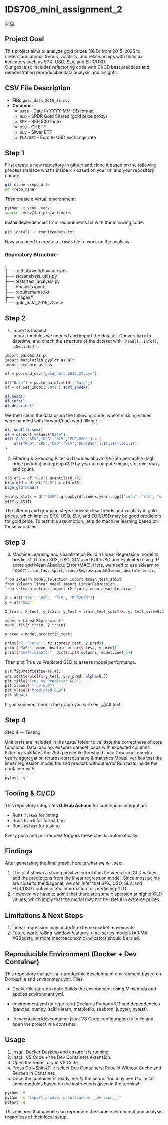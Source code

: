 # IDS706_mini_assignment_2
[![CI](https://github.com/xinhaozhang0819-collab/IDS706_mini_assignment_2/actions/workflows/ci.yml/badge.svg)](https://github.com/xinhaozhang0819-collab/IDS706_mini_assignment_2/actions/workflows/ci.yml)
## Project Goal
This project aims to analyze gold prices (GLD) from 2015–2025 to understand annual trends, volatility, and relationships with financial indicators such as SPX, USO, SLV, and EUR/USD.  
Our goal also includes refactoring code with CI/CD best practices and demonstrating reproducible data analysis and insights.

## CSV File Description
- **File:** `gold_data_2015_25.csv`  
- **Columns:**
  - `Date` – Date in YYYY-MM-DD format
  - `GLD` – SPDR Gold Shares (gold price proxy)
  - `SPX` – S&P 500 Index
  - `USO` – Oil ETF
  - `SLV` – Silver ETF
  - `EUR/USD` – Euro to USD exchange rate

## Step 1
First create a new repository in github and clone it based on the following process (replace what's inside <> based on your url and your repository name):
```bash
git clone <repo_url>
cd <repo_name>
```
Then create a virtual environment:
```bash
python -m venv .venv
source .venv/Scripts/activate 
```
Install dependencies from requirements.txt with the following code:
```bash
pip install -r requirements.txt
```
Now you need to create a `.ipynb` file to work on the analysis.

### Repository Structure
.\
├── .github/workflows/ci.yml\
├── src/analysis_utils.py\
├── tests/test_analysis.py\
├── Analysis.ipynb\
├── requirements.txt\
├── images/\                
└── gold_data_2015_25.csv


## Step 2
1. Import & Inspect \
Import modules we needed and import the dataset. Convert `Date` to datetime, and check the structure of the dataset with `.head()`, `.info()`, `.describe()`.
```bash
import pandas as pd
import matplotlib.pyplot as plt
import seaborn as sns

df = pd.read_csv("gold_data_2015_25.csv")

df["Date"] = pd.to_datetime(df["Date"])
df = df.set_index("Date").sort_index()

df.head()
df.info()
df.describe()
```
We then clean the data using the following code, where missing values were handled with forward/backward filling.:
```bash
df.isnull().sum()
df = df.sort_values("Date")
df[["GLD","SPX","USO","SLV","EUR/USD"]] = (
    df[["GLD","SPX","USO","SLV","EUR/USD"]].ffill().bfill()
)
```

2. Filtering & Grouping
Filter GLD prices above the 75th percentile (high price periods) and group GLD by year to compute mean, std, min, max, and count.
```bash
gld_q75 = df["GLD"].quantile(0.75)
high_gld = df[df["GLD"] > gld_q75]
high_gld.head()

yearly_stats = df["GLD"].groupby(df.index.year).agg(["mean", "std", "min", "max", "count"])
yearly_stats
```
The filtering and grouping steps showed clear trends and volatility in gold prices, which implies SPX, USO, SLV, and EUR/USD may be good predictors for gold price. To test this assumption, let's do machine learning based on these variables.

## Step 3
3. Machine Learning and Visualization
Build a Linear Regression model to predict GLD from SPX, USO, SLV, and EUR/USD and evaluated using R² score and Mean Absolute Error (MAE). Here, we need to use sklearn to import `train_test_split`, `LinearRegression` and `mean_absolute_error`.
```bash
from sklearn.model_selection import train_test_split
from sklearn.linear_model import LinearRegression
from sklearn.metrics import r2_score, mean_absolute_error

X = df[["SPX", "USO", "SLV", "EUR/USD"]]
y = df["GLD"]

X_train, X_test, y_train, y_test = train_test_split(X, y, test_size=0.2, random_state=42)

model = LinearRegression()
model.fit(X_train, y_train)

y_pred = model.predict(X_test)

print("R² Score:", r2_score(y_test, y_pred))
print("MAE:", mean_absolute_error(y_test, y_pred))
print("Coefficients:", dict(zip(X.columns, model.coef_)))
```

Then plot True vs Predicted GLD to assess model performance.
```bash
plt.figure(figsize=(6,4))
sns.scatterplot(x=y_test, y=y_pred, alpha=0.5)
plt.title("True vs Predicted GLD")
plt.xlabel("True GLD")
plt.ylabel("Predicted GLD")
plt.show()
```
If you succeed, here is the graph you will see:
![Alt text](./Graph1.png)


## Step 4
Step 4 — Testing

Unit tests are included in the tests/ folder to validate the correctness of core functions:
Data loading: ensures dataset loads with expected columns
Filtering: validates the 75th percentile threshold logic
Grouping: checks yearly aggregation returns correct shape & statistics
Model: verifies that the linear regression model fits and predicts without error
Run tests inside the container with:
```bash
pytest -q
```

## Tooling & CI/CD
This repository integrates **GitHub Actions** for continuous integration:
- Runs `flake8` for linting
- Runs `black` for formatting
- Runs `pytest` for testing

Every push and pull request triggers these checks automatically.


## Findings
After generating the final graph, here is what we will see:
1. The plot shows a strong positive correlation between true GLD values and the predictions from the linear regression model. Since most points are close to the diagonal, we can infer that SPX, USO, SLV, and EUR/USD contain useful information for predicting GLD.
2. However, we have to admit that there are some dispersion at higher GLD values, which imply that the model may not be useful in extreme prices.

## Limitations & Next Steps
1. Linear regression may underfit extreme market movements.  
2. Future work: rolling-window features, time-series models (ARIMA, XGBoost), or more macroeconomic indicators should be tried.


## Reproducible Environment (Docker + Dev Container)

This repository includes a reproducible development environment based on Dockerfile and environment.yml.
Files

- Dockerfile (at repo root): Builds the environment using Miniconda and applies environment.yml.

- environment.yml (at repo root):Declares Python=3.11 and dependencies (pandas, numpy, scikit-learn, matplotlib, seaborn, jupyter, pytest).

- .devcontainer/devcontainer.json: VS Code configuration to build and open the project in a container.

## Usage
1. Install Docker Desktop and ensure it is running.
2. Install VS Code + the Dev Containers extension.
3. Open the repository in VS Code.
4. Press Ctrl+Shift+P → select Dev Containers: Rebuild Without Cache and Reopen in Container.
5. Once the container is ready, verify the setup. You may need to install some modules based on the instructions given in the terminal:
```bash
python -V
python -c "import pandas; print(pandas.__version__)"
pytest -q
```
This ensures that anyone can reproduce the same environment and analysis regardless of their local setup.



